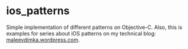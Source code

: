 ios_patterns
============

Simple implementation of different patterns on Objective-C.
Also, this is examples for series about iOS patterns on my technical blog: [maleevdimka.wordpress.com](http://maleevdimka.wordpress.com).

